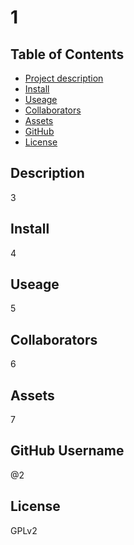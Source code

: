 
  # 1

  ## Table of Contents
  - [Project description](#Description)
  - [Install](#Install)
  - [Useage](#useage)
  - [Collaborators](#collaborators)
  - [Assets](#assets)
  - [GitHub](#github)
  - [License](#license)

  ## Description 
  3 
  
  ## Install 
  4 
  
  ## Useage 
  5 
  
  ## Collaborators 
  6 
  
  ## Assets 
  7 
  
  ## GitHub Username
  @2 
  
  ## License 
  GPLv2  

